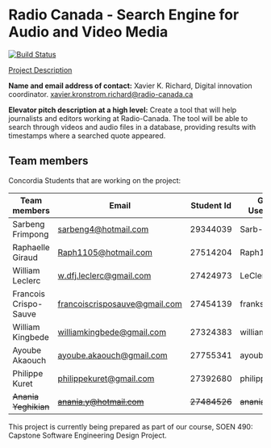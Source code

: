 # Radio Canada - Search Engine for Audio and Video Media
[![Build Status](https://dev.azure.com/francoiscrisposauve/SearchAV/_apis/build/status/SearchAV-ASP.NET%20Core-CI)](https://dev.azure.com/francoiscrisposauve/SearchAV/_build/latest?definitionId=2)

[Project Description](https://docs.google.com/document/d/1BW1_ryxb9ybWWSz8yv0q_4uwVtmrzDudvvWG6gARVAk/edit)

**Name and email address of contact:** Xavier K. Richard, Digital innovation coordinator. xavier.kronstrom.richard@radio-canada.ca

**Elevator pitch description at a high level:** Create a tool that will help journalists and editors working at Radio-Canada. The tool will be able to search through videos and audio files in a database, providing results with timestamps where a searched quote appeared.

## Team members 

Concordia Students that are working on the project:

Team members          | Email                         | Student Id   |Github Usernames
------------          | --------------------          | ------------ |----------------
Sarbeng Frimpong      | sarbeng4@hotmail.com          | 29344039     | Sarb-F
Raphaelle Giraud      | Raph1105@hotmail.com          | 27514204     | Raph1105
William Leclerc       | w.dfj.leclerc@gmail.com       | 27424973     | LeCleric
Francois Crispo-Sauve | francoiscrisposauve@gmail.com | 27454139     | franksauve
William Kingbede      | williamkingbede@gmail.com     | 27324383     | williamkingbede
Ayoube Akaouch        | ayoube.akaouch@gmail.com      | 27755341     | ayoubeakaouch
Philippe Kuret        | philippekuret@gmail.com       | 27392680     | philippekuret
~~Anania Yeghikian~~      | ~~anania.y@hotmail.com~~         | ~~27484526~~     | ~~anania-y~~


This project is currently being prepared as part of our course, SOEN 490: Capstone Software Engineering Design Project. 
